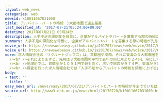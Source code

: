 ```yaml
---
layout: web_news
categories: web
newsid: k10011067031000
title: アルバイト・パートの時給 ３大都市圏で過去最高
last_modified_at: '2017-07-21T05:24:00+09:00'
datetime: 2017年07月21日 05時24分
description: 人手不足の深刻化を背景に、企業がアルバイトやパートを募集する際の時給が先月、首都圏など３大都市圏の平均で１０１２円と、過去最高になったことが求人情報会社の調査でわかりました。
summary: 人手不足の深刻化を背景に、企業がアルバイトやパートを募集する際の時給が先月、首都圏など３大都市圏の平均で１０１２円と、過去最高になったことが求人情報会社の調査でわかりました。
movie_url: https://newswebeasy.github.io/ja201707/news/web/movie/2017/07/21/k10011067031000.mp4
voice_url: https://newswebeasy.github.io/ja201707/news/web/voice/2017/07/21/k10011067031000.mp3
more: 求人情報会社の「リクルートジョブズ」は、首都圏や関西、それに東海の３大都市圏を中心に、企業がアルバイトやパートを募集する際の時給を調査しています。<br
  /><br />それによりますと、先月は３大都市圏の平均で去年の同じ月より２４円、率にして２．４％増え１０１２円となり、平成１８年１月の調査開始以来、最も高くなりました。<br
  /><br />地域別では、首都圏が１０５１円で最も高く、次いで関西が９７４円、東海が９５２円となりました。また、職種別に時給の伸びを見ると、コールセンターや経理のスタッフなどの「事務系」が４０円、率にして４％増えて１０４９円となったほか、飲食店の従業員の「フード系」が２４円、２．６％増えて９７８円となりました。<br
  /><br />調査を行った求人情報会社では「人手不足からアルバイトの時給を頻繁に上げる企業が増えているほか、外食産業では社員の休日確保するため、アルバイトの採用を増やす動きもある。時給の上昇傾向は当面、続くのではないか」と話しています。
body:
- text: ''
  title: ''
easy_news_url: /news/easy/2017/07/21/アルバイトとパートの時給が今まででいちばん高くなる/
source_url: http://www3.nhk.or.jp/news/html/20170720/k10011067031000.html?utm_int=news-business_contents_news-main_005
...
```

